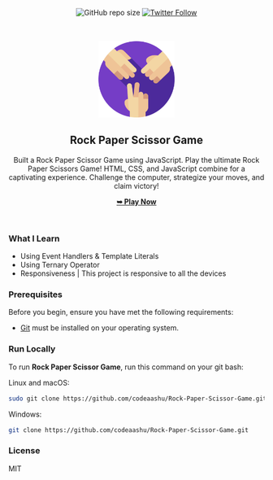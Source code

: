 <div align="center">

![GitHub repo size](https://img.shields.io/github/repo-size/codeaashu/Rock-Paper-Scissor-Game) 
[![Twitter Follow](https://img.shields.io/twitter/follow/warrior_aashuu?style=social)](https://twitter.com/warrior_aashuu)

<br />
<br />

<img src="./assets/images/favicon-512.png" style="width: 150px">

<h2 align="center">Rock Paper Scissor Game</h2>
Built a Rock Paper Scissor Game using JavaScript.
Play the ultimate Rock Paper Scissors Game! HTML, CSS, and JavaScript combine for a captivating experience. Challenge the computer, strategize your moves, and claim victory!

<a href="https://codeaashu.github.io/Rock-Paper-Scissor-Game/"><strong>➥ Play Now</strong></a>

</div>

<br />

### What I Learn

- Using Event Handlers & Template Literals
- Using Ternary Operator
- Responsiveness | This project is responsive to all the devices

### Prerequisites

Before you begin, ensure you have met the following requirements:

- [Git](https://git-scm.com/downloads "Download Git") must be installed on your operating system.

### Run Locally

To run **Rock Paper Scissor Game**, run this command on your git bash:

Linux and macOS:

```bash
sudo git clone https://github.com/codeaashu/Rock-Paper-Scissor-Game.git
```

Windows:

```bash
git clone https://github.com/codeaashu/Rock-Paper-Scissor-Game.git
```

### License

MIT
